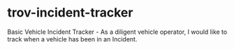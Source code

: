 # trov-incident-tracker
Basic Vehicle Incident Tracker - As a diligent vehicle operator, I would like to track when a vehicle has been in an Incident.
